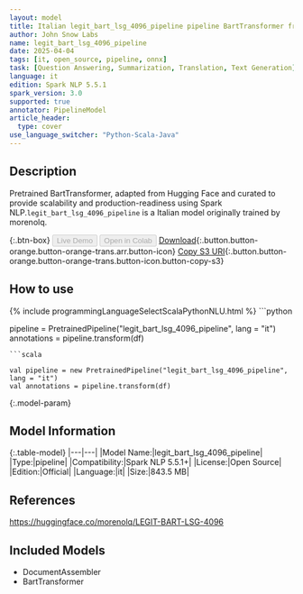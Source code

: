 ```yaml
---
layout: model
title: Italian legit_bart_lsg_4096_pipeline pipeline BartTransformer from morenolq
author: John Snow Labs
name: legit_bart_lsg_4096_pipeline
date: 2025-04-04
tags: [it, open_source, pipeline, onnx]
task: [Question Answering, Summarization, Translation, Text Generation]
language: it
edition: Spark NLP 5.5.1
spark_version: 3.0
supported: true
annotator: PipelineModel
article_header:
  type: cover
use_language_switcher: "Python-Scala-Java"
---
```


## Description

Pretrained BartTransformer, adapted from Hugging Face and curated to provide scalability and production-readiness using Spark NLP.`legit_bart_lsg_4096_pipeline` is a Italian model originally trained by morenolq.

{:.btn-box}
<button class="button button-orange" disabled>Live Demo</button>
<button class="button button-orange" disabled>Open in Colab</button>
[Download](https://s3.amazonaws.com/auxdata.johnsnowlabs.com/public/models/legit_bart_lsg_4096_pipeline_it_5.5.1_3.0_1743754628403.zip){:.button.button-orange.button-orange-trans.arr.button-icon}
[Copy S3 URI](s3://auxdata.johnsnowlabs.com/public/models/legit_bart_lsg_4096_pipeline_it_5.5.1_3.0_1743754628403.zip){:.button.button-orange.button-orange-trans.button-icon.button-copy-s3}

## How to use



<div class="tabs-box" markdown="1">
{% include programmingLanguageSelectScalaPythonNLU.html %}
```python

pipeline = PretrainedPipeline("legit_bart_lsg_4096_pipeline", lang = "it")
annotations =  pipeline.transform(df)   

```
```scala

val pipeline = new PretrainedPipeline("legit_bart_lsg_4096_pipeline", lang = "it")
val annotations = pipeline.transform(df)

```
</div>

{:.model-param}
## Model Information

{:.table-model}
|---|---|
|Model Name:|legit_bart_lsg_4096_pipeline|
|Type:|pipeline|
|Compatibility:|Spark NLP 5.5.1+|
|License:|Open Source|
|Edition:|Official|
|Language:|it|
|Size:|843.5 MB|

## References

https://huggingface.co/morenolq/LEGIT-BART-LSG-4096

## Included Models

- DocumentAssembler
- BartTransformer